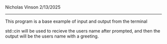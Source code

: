 Nicholas Vinson 2/13/2025

--------------------------

This program is a base example of input and output from the terminal

std::cin will be used to recieve the users name after prompted, and then the output will be the users name with a greeting.